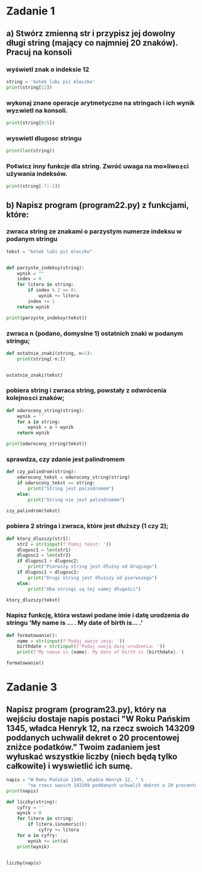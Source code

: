 # Zadanie 1
## a) Stwórz zmienną str i przypisz jej dowolny długi string (mający co najmniej 20 znaków). Pracuj na konsoli
### wyświetl znak o indeksie 12
```python
string = 'kotek lubi pić mleczko'
print(string[12])
```
### wykonaj znane operacje arytmetyczne na stringach i ich wynik wy±wietl na konsoli.
```python
print(string[0:5])
```
### wyswietl dlugosc stringu
```python
print(len(string))
```
### Po¢wicz inny funkcje dla string. Zwróć uwaga na mo»liwo±ci używania indeksów.
```python
print(string[-7:-1])
```
## b) Napisz program (program22.py) z funkcjami, które:
### zwraca string ze znakami o parzystym numerze indeksu w podanym stringu
```python
tekst = "kotek lubi pić mleczko"


def parzyste_indeksy(string):
    wynik = ""
    index = 0
    for litera in string:
        if index % 2 == 0:
            wynik += litera
        index += 1
    return wynik

print(parzyste_indeksy(tekst))
```
### zwraca n (podano, domyslne 1) ostatnich znaki w podanym stringu;
```python
def ostatnie_znaki(string, n=1):
    print(string[-n:])


ostatnie_znaki(tekst)
```
### pobiera string i zwraca string, powstały z odwrócenia kolejno±ci znaków;
```python
def odwrocony_string(string):
    wynik = ''
    for a in string:
        wynik = a + wynik
    return wynik

print(odwrocony_string(tekst))
```

### sprawdza, czy zdanie jest palindromem
```python
def czy_palindrom(string):
    odwrocony_tekst = odwrocony_string(string)
    if odwrocony_tekst == string:
        print("String jest palindromem")
    else:
        print("String nie jest palindromem")

czy_palindrom(tekst)
```

### pobiera 2 stringa i zwraca, które jest dłuższy (1 czy 2);
```python
def ktory_dluzszy(str1):
    str2 = str(input(f'Podaj tekst: '))
    dlugosc1 = len(str1)
    dlugosc2 = len(str2)
    if dlugosc1 > dlugosc2:
        print("Pierwszy string jest dłużsy od drugiego")
    if dlugosc1 < dlugosc2:
        print("Drugi string jest dłuższy od pierwszego")
    else:
        print("Oba stringi są tej samej długości")

ktory_dluzszy(tekst)
```

### Napisz funkcję, która wstawi podane imie i datę urodzenia do stringu 'My name is ... . My date of birth is... .'
```python
def formatowanie():
    name = str(input(f'Podaj swoje imię: '))
    birthdate = str(input(f'Podaj swoją datę urodzenia: '))
    print(f'My namie is {name}. My date of birth is {birthdate}.')

formatowanie()
```

# Zadanie 3
## Napisz program (program23.py), który na wejściu dostaje napis postaci "W Roku Pańskim 1345, władca Henryk 12, na rzecz swoich 143209 poddanych uchwalił dekret o 20 procentowej zniżce podatków." Twoim zadaniem jest wyłuskać wszystkie liczby (niech będą tylko całkowite) i wyswietlić ich sumę.
```python
napis = "W Roku Pańskim 1345, władca Henryk 12, " \
        "na rzecz swoich 143209 poddanych uchwalił dekret o 20 procentowej zniżce podatków."
print(napis)

def liczby(string):
    cyfry = ''
    wynik = 0
    for litera in string:
        if litera.isnumeric():
            cyfry += litera
    for a in cyfry:
        wynik += int(a)
    print(wynik)


liczby(napis)
```
